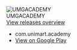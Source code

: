 <div container1="" flex=""><console-header debug-id="app-header" type="section" class="_nghost-las-26"><div wide-space-elements="" class="_ngcontent-las-26" flex=""><!----><div flex="" class="_ngcontent-las-26"><!----> <!----><img class="image _ngcontent-las-26 elevated" imagesize="medium" src="https://lh3.googleusercontent.com/zOMb6vGT8fI6mLl467U7T95aF5nVdhCBzdByXxC-ckbuPU2efgafRECP24ce-UOhUTo" alt="UMGACADEMY"></div><div class="header _ngcontent-las-26"><div class="header-line _ngcontent-las-26" flex="" wrap=""><div center-vertically="" class="title-line _ngcontent-las-26" flex=""><!----><!----><div class="_ngcontent-las-26"><!----><!----><div class="main-text _ngcontent-las-26" aria-live="off"><simple-html debug-id="header-text" class="_ngcontent-las-26 _nghost-las-23" role="heading" aria-level="2"><span class="simple-html-contents _ngcontent-las-23">UMGACADEMY</span></simple-html></div></div><!----><!----><!----></div><div class="action-items _ngcontent-las-26 action-items-fixed-height" flex=""><console-button-set action-items="" align-end="" class="_nghost-las-25"><div class="children _ngcontent-las-25 last-group"><router-link-button debug-id="view-releases-overview" label="View releases overview"><!----><a class="mdc-button mdc-button--text mdc-button--icon-text" tabindex="0" href="/console/u/0/developers/5348762915144092383/app/4975737878572026896/releases/overview"><material-ripple aria-hidden="true" programmatic="" class="mdc-button__ripple"></material-ripple><div class="mdc-button__focus-ring"></div><div class="mdc-button__touch"></div><span class="mdc-button__label">View releases overview</span><!----></a> <!----></router-link-button></div><!----><!----><!----></console-button-set></div></div><div class="description-text _ngcontent-las-26"><inline-details description="" is-gallery="false" class="_nghost-las-51" is-navigation-drawer-open="true" side-panel-state="closed"><ul class="list _ngcontent-las-51"><!----><li>com.unimart.academy</li><!----><!----><!----><!----><li><a debug-id="view-on-google-play-link" target="_blank" href="https://play.google.com/store/apps/details?id=com.unimart.academy">View on Google Play</a></li></ul></inline-details></div></div></div></console-header></div>
